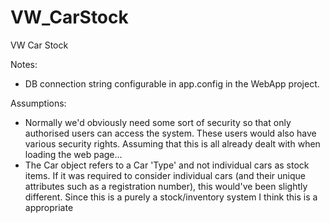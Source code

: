 # VW_CarStock
VW Car Stock

Notes:
- DB connection string configurable in app.config in the WebApp project.

Assumptions:
- Normally we'd obviously need some sort of security so that only authorised users can access the system. These users would also have various security rights. Assuming that this is all already dealt with when loading the web page...
- The Car object refers to a Car 'Type' and not individual cars as stock items. If it was required to consider individual cars (and their unique attributes such as a registration number), this would've been slightly different. Since this is a purely a stock/inventory system I think this is a appropriate





